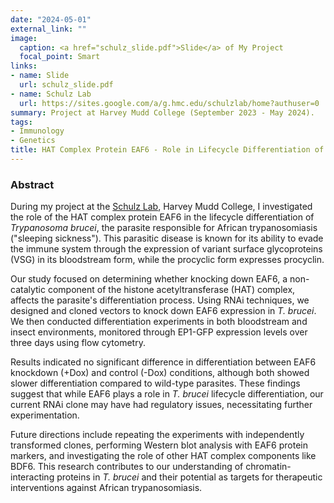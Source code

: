 ```yaml
---
date: "2024-05-01"
external_link: ""
image:
  caption: <a href="schulz_slide.pdf">Slide</a> of My Project
  focal_point: Smart
links:
- name: Slide
  url: schulz_slide.pdf
- name: Schulz Lab
  url: https://sites.google.com/a/g.hmc.edu/schulzlab/home?authuser=0
summary: Project at Harvey Mudd College (September 2023 - May 2024).
tags:
- Immunology
- Genetics
title: HAT Complex Protein EAF6 - Role in Lifecycle Differentiation of Trypanosoma brucei
---
```


### Abstract

During my project at the [Schulz Lab](https://sites.google.com/a/g.hmc.edu/schulzlab/home?authuser=0), Harvey Mudd College, I investigated the role of the HAT complex protein EAF6 in the lifecycle differentiation of *Trypanosoma brucei*, the parasite responsible for African trypanosomiasis ("sleeping sickness"). This parasitic disease is known for its ability to evade the immune system through the expression of variant surface glycoproteins (VSG) in its bloodstream form, while the procyclic form expresses procyclin.

Our study focused on determining whether knocking down EAF6, a non-catalytic component of the histone acetyltransferase (HAT) complex, affects the parasite's differentiation process. Using RNAi techniques, we designed and cloned vectors to knock down EAF6 expression in *T. brucei*. We then conducted differentiation experiments in both bloodstream and insect environments, monitored through EP1-GFP expression levels over three days using flow cytometry.

Results indicated no significant difference in differentiation between EAF6 knockdown (+Dox) and control (-Dox) conditions, although both showed slower differentiation compared to wild-type parasites. These findings suggest that while EAF6 plays a role in *T. brucei* lifecycle differentiation, our current RNAi clone may have had regulatory issues, necessitating further experimentation.

Future directions include repeating the experiments with independently transformed clones, performing Western blot analysis with EAF6 protein markers, and investigating the role of other HAT complex components like BDF6. This research contributes to our understanding of chromatin-interacting proteins in *T. brucei* and their potential as targets for therapeutic interventions against African trypanosomiasis.